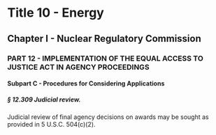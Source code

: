 
# Title 10 - Energy
## Chapter I - Nuclear Regulatory Commission
### PART 12 - IMPLEMENTATION OF THE EQUAL ACCESS TO JUSTICE ACT IN AGENCY PROCEEDINGS
#### Subpart C - Procedures for Considering Applications
##### § 12.309 Judicial review.

Judicial review of final agency decisions on awards may be sought as provided in 5 U.S.C. 504(c)(2).
